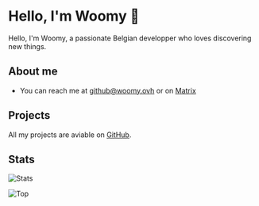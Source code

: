 # Hello, I'm Woomy 👋

Hello, I'm Woomy, a passionate Belgian developper who loves discovering new things.

## About me

- You can reach me at [github@woomy.ovh](mailto:github@woomy.ovh) or on [Matrix](https://matrix.to/#/@woomymy:matrix.org)

## Projects

All my projects are aviable on [GitHub](https://github.com/Woomymy?tab=repositories).

## Stats

![Stats](https://github-readme-stats.vercel.app/api?username=Woomymy&show_icons=true&theme=onedark&count_private=true)

![Top](https://github-readme-stats.vercel.app/api/top-langs/?username=Woomymy&layout=compact&theme=onedark&count_private=true)

